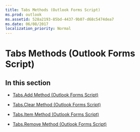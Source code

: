 ```yaml
---
title: Tabs Methods (Outlook Forms Script)
ms.prod: outlook
ms.assetid: 528a2193-85bd-4437-9b07-d68c5474dea7
ms.date: 06/08/2017
localization_priority: Normal
---
```



# Tabs Methods (Outlook Forms Script)

## In this section


-  [Tabs.Add Method (Outlook Forms Script)](Outlook.tabs.add.md)
    
-  [Tabs.Clear Method (Outlook Forms Script)](Outlook.tabs.clear.md)
    
-  [Tabs.Item Method (Outlook Forms Script)](Outlook.tabs.item.md)
    
-  [Tabs.Remove Method (Outlook Forms Script)](Outlook.tabs.remove.md)
    

